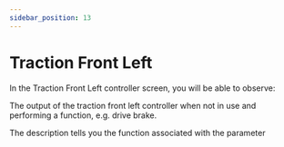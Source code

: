 ```yaml
---
sidebar_position: 13
---
```


# Traction Front Left

In the Traction Front Left controller screen, you will be able to observe:

The output of the traction front left controller when not in use and performing a function, e.g. drive brake.

The description tells you the function associated with the parameter










